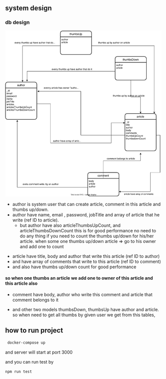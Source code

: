 ## system design

### db design

![thi is db design](db.svg)

- author is system user that can create article, comment in this article and thumbs up/down.
- author have name, email , password, jobTitle and array of article that he write (ref ID to article).
  - but author have also articleThumbsUpCount, and articleThumbsDownCount this is for good performance no need to do any thing if you need to count the thumbs up/down for his/her article. when some one thumbs up/down article => go to his owner and add one to count

* article have title, body and author that write this article (ref ID to author)
* and have array of comments that write to this article (ref ID to comment)
* and also have thumbs up/down count for good performance

#### so when one thumbs an article we add one to owner of this article and this article also

- comment have body, author who write this comment and article that comment belongs to it

- and other two models thumbsDown, thumbsUp have author and article. so when need to get all thumbs by given user we get from this tables,

## how to run project

```sh
 docker-compose up
```

and server will start at port 3000

and you can run test by

```sh
npm run test
```
